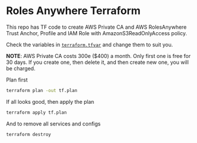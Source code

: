 # Roles Anywhere Terraform 

This repo has TF code to create AWS Private CA and AWS RolesAnywhere Trust Anchor, Profile and IAM Role with AmazonS3ReadOnlyAccess policy.

Check the variables in [`terraform.tfvar`](/terraform.tfvars) and change them to suit you.

**NOTE**: AWS Private CA costs 300e ($400) a month. Only first one is free for 30 days. If you create one, then delete it, and then create new one, you will be charged.

Plan first 
```sh
terraform plan -out tf.plan
```

If all looks good, then apply the plan
```sh
terraform apply tf.plan
```

And to remove all services and configs
```sh
terraform destroy
```
